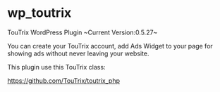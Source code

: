 # wp_toutrix
TouTrix WordPress Plugin 
~Current Version:0.5.27~

You can create your TouTrix account, add Ads Widget to your page for showing ads without never leaving your website.

This plugin use this TouTrix class:

https://github.com/TouTrix/toutrix_php
